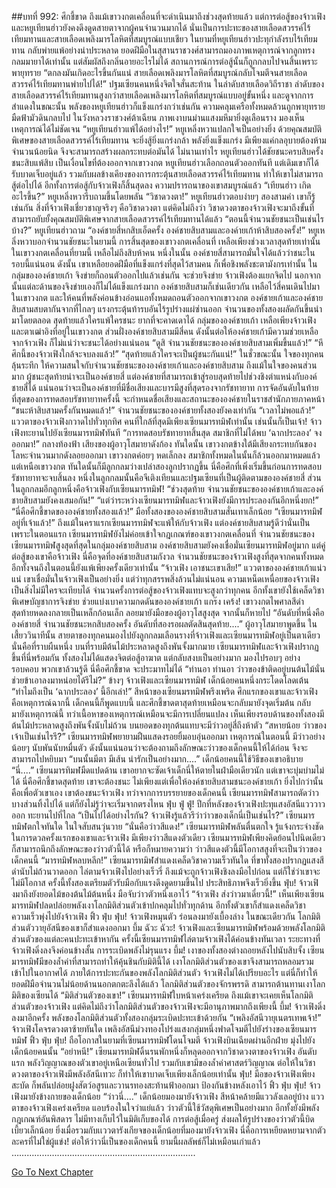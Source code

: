 ##บทที่ 992: ศึกชี้ขาด
ถึงแม้เขาวงกตเคลื่อนที่จะดำเนินมาถึงช่วงสุดท้ายแล้ว
แต่การต่อสู้ของจ้าวเฟิงและหยูเทียนฮ่าวยังคงดึงดูดสายตาจากผู้คนจำนวนมากได้
นั่นเป็นการปะทะของสายเลือดสวรรค์ไร้เทียมทานและสายเลือดเพลิงมารโลหิตที่สมบูรณ์แบบเชียว
ในยามที่หยูเทียนฮ่าวปะทุกำลังรบไร้เทียมทาน กลับพ่ายแพ้อย่างน่าประหลาด
ยอดฝีมือในสุสานราชวงศ์สามารถมองภาพเหตุการณ์จากลูกทรงกลมมายาได้เท่านั้น แต่สัมผัสถึงกลิ่นอายอะไรไม่ได้
สถานการณ์การต่อสู้นั้นก็ถูกกลบไปจนสิ้นเพราะพายุทราย
“ตกลงมันเกิดอะไรขึ้นกันแน่ สายเลือดเพลิงมารโลหิตที่สมบูรณ์กลับโจมตีจนสายเลือดสวรรค์ไร้เทียมทานพ่ายไปได้!”
ปฐมเซียนคนหนึ่งจิตใจสั่นสะท้าน
ในลำดับสายเลือดวิถีราชา ลำดับของสายเลือดสวรรค์ไร้เทียมทานสูงกว่าสายเลือดเพลิงมารโลหิตที่สมบูรณ์แบบอยู่ขั้นหนึ่ง
และดูจากการสำแดงในขณะนั้น พลังของหยูเทียนฮ่าวก็แข็งแกร่งกว่าเช่นกัน
ความคลุมเครือทั้งหมดล้วนถูกพายุทรายมืดฟ้ามัวดินกลบไป
ในวังหลวงราชวงศ์ต้าเฉียน ภาพเงาบนม่านแสงมหึมายิ่งดูเลือนราง มองเห็นเหตุการณ์ได้ไม่ชัดเจน
“หยูเทียนฮ่าวแพ้ได้อย่างไร!”
หยูเหลิ่งหวาแปลกใจเป็นอย่างยิ่ง
ด้วยคุณสมบัติพิเศษของสายเลือดสวรรค์ไร้เทียมทาน จะยิ่งสู้ยิ่งแกร่งกล้า พลังยิ่งแข็งแกร่ง
มีเพียงแค่กลอุบายต้องห้ามจำนวนน้อยนิด จึงจะสามารถสร้างผลกระทบต่อมันได้
ไม่นานเท่าไร หยูเทียนฮ่าวได้ชัยชนะครบสิบครั้ง ชนะสิบแพ้สิบ เป็นเงื่อนไขที่ต้องออกจากเขาวงกต
หยูเทียนฮ่าวเลือกถอนตัวออกทันที
แต่เดิมเขาก็ได้รับบาดเจ็บอยู่แล้ว รวมกับผลข้างเคียงของการกระตุ้นสายเลือดสวรรค์ไร้เทียมทาน ทำให้เขาไม่สามารถสู้ต่อไปได้
อีกทั้งการต่อสู้กับจ้าวเฟิงก็สิ้นสุดลง ความปรารถนาของเขาสมบูรณ์แล้ว
“เทียนฮ่าว เกิดอะไรขึ้น?”
หยูเหลิ่งหวารีบถามขึ้นโดยพลัน
“วิชาดวงตา!”
หยูเทียนฮ่าวตอบง่ายๆ สองสามคำ
เขาก็รู้เช่นกัน สิ่งที่จ้าวเฟิงเชี่ยวชาญจริงๆ คือวิชาดวงตา
แต่คิดไม่ถึงว่า วิชาดวงตาของจ้าวเฟิงจะมาถึงขั้นที่สามารถยับยั้งคุณสมบัติพิเศษจากสายเลือดสวรรค์ไร้เทียมทานได้แล้ว
“ตอนนี้จำนวนชัยชนะเป็นเช่นไรบ้าง?”
หยูเทียนฮ่าวถาม
“องค์ชายสี่หกสิบเอ็ดครั้ง องค์ชายสิบสามและองค์ายเก้าห้าสิบสองครั้ง!”
หยูเหลิ่งหวาบอกจำนวนชัยชนะในยามนี้
การสิ้นสุดของเขาวงกตเคลื่อนที่ เหลือเพียงช่วงเวลาสุดท้ายเท่านั้น
ในเขาวงกตเคลื่อนที่ยามนี้ เหลือไม่ถึงสิบห้าคน
หนึ่งในนั้น องค์ชายสี่สามารถมั่นใจได้แล้วว่าชนะในรอบนี้แน่นอน
ดังนั้น เขาเหลือยอดฝีมือที่แข็งแกร่งที่สุดไว้สามคน ก็เพื่อชิงพลังชะตามังกรเท่านั้น
ในกลุ่มขององค์ชายเก้า จิงข่ายก็ถอนตัวออกไปแล้วเช่นกัน
จะช่วยจิงข่าย จ้าวเฟิงต้องแยกจิตไป นอกจากนั้นแต่ละด้านของจิงข่ายเองก็ไม่ได้แข็งแกร่งมาก
องค์ชายสิบสามก็เช่นเดียวกัน เหลือไว้สี่คนเดินไปมาในเขาวงกต และให้คนที่พลังค่อนข้างอ่อนแอทั้งหมดถอนตัวออกจากเขาวงกต
องค์ชายเก้าและองค์ชายสิบสามสบตากันจากที่ไกลๆ แรงกระตุ้นท้ารบอันไร้รูปร่างแผ่ซ่านออก
จำนวนของทั้งสองผลัดกันขึ้นนำมาโดยตลอด
สุดท้ายแล้วใครแพ้ใครชนะ ยากที่จะคาดเดาได้
กลุ่มขององค์ชายเก้า เหลือเพียงจ้าวเฟิงและตาเฒ่าอิงที่อยู่ในเขาวงกต ส่วนฝั่งองค์ชายสิบสามมีสี่คน
ดังนั้นต่อให้องค์ชายเก้ามีความช่วยเหลือจากจ้าวเฟิง ก็ไม่แน่ว่าจะชนะได้อย่างแน่นอน
“ดูสิ จำนวนชัยชนะขององค์ชายสิบสามเพิ่มขึ้นแล้ว!”
“หึ ศึกนี้ของจ้าวเฟิงใกล้จะจบลงแล้ว!”
“สุดท้ายแล้วใครจะเป็นผู้ชนะกันแน่!”
ในชั่วขณะนั้น ใจของทุกคนลุ้นระทึก ให้ความสนใจกับจำนวนชัยชนะขององค์ชายเก้าและองค์ชายสิบสาม
ถึงแม้ในใจของคนส่วนมาก ผู้ชนะสุดท้ายน่าจะเป็นองค์ชายสี่
แต่องค์ชายที่สามารถเข้าสู่รอบสุดท้ายไปช่วงชิงตำแหน่งกับองค์ชายสี่ได้ แน่นอนว่าจะเป็นองค์ชายที่มีชื่อเสียงและบารมีสูงที่สุดรองจากรัชทายาท
การจัดอันดับในท้ายที่สุดของการทดสอบรัชทายาทครั้งนี้ จะกำหนดชื่อเสียงและสถานะขององค์ชายในราชสำนักภายภาคหน้า
“ชนะห้าสิบสามครั้งกันหมดแล้ว!”
จำนวนชัยชนะขององค์ชายทั้งสองยังคงเท่ากัน
“เวลาไม่พอแล้ว!”
แววตาของจ้าวเฟิงกวาดไปทั่วทุกทิศ คนที่ใกล้ที่สุดมีเพียงเซียนมารทมิฬเท่านั้น
เช่นนั้นก็เป็นเจ้า!
จ้าวเฟิงทะยานไปยังเซียนมารทมิฬทันที
“การทดสอบรัชทายาทสิ้นสุด สมาชิกที่ไม่ได้พบ ‘ฉากประลอง’ จงออกมา!”
กลางท้องฟ้า เสียงของผู้อาวุโสมายาดังก้อง
ทันใดนั้น เขาวงกตข้างใต้มีเสียงกระทบกันของโลหะจำนวนมากดังลอยออกมา เขาวงกตค่อยๆ หดเล็กลง
สมาชิกทั้งหมดในนั้นก็ล้วนออกมาหมดแล้ว
แต่เหนือเขาวงกต ทันใดนั้นก็มีลูกกลมว่างเปล่าสองลูกปรากฏขึ้น
นี่คือศึกที่เพิ่งเริ่มขึ้นก่อนการทดสอบรัชทายาทจะจบสิ้นลง
หนึ่งในลูกกลมนั้นคือจีเติงเทียนและปฐมเซียนที่เป็นผู้ติดตามขององค์ชายสี่
ส่วนในลูกกลมอีกลูกหนึ่งคือจ้าวเฟิงกับเซียนมารทมิฬ!
“ช่วงสุดท้าย จำนวนชัยชนะขององค์ชายเก้าและองค์ชายสิบสามยังคงเสมอกัน!”
“แต่ว่าระหว่างเซียนมารทมิฬและจ้าวเฟิงยังมีการประลองกันอีกหนึ่งยก!”
“นี่คือศึกชี้ขาดขององค์ชายทั้งสองแล้ว!”
มือทั้งสองขององค์ชายสิบสามสั่นเทาเล็กน้อย “เซียนมารทมิฬ อยู่ที่เจ้าแล้ว!”
ถึงแม้ในคราแรกเซียนมารทมิฬจะแพ้ให้กับจ้าวเฟิง แต่องค์ชายสิบสามรู้ดีว่านั่นเป็นเพราะในตอนแรก เซียนมารทมิฬยังไม่ค่อยเข้าใจกฎเกณฑ์ของเขาวงกตเคลื่อนที่
จำนวนชัยชนะของเซียนมารทมิฬสูงสุดที่สุดในกลุ่มองค์ชายสิบสาม องค์ชายสิบสามยังคงเชื่อมั่นเซียนมารทมิฬอยู่มาก
แต่คู่ต่อสู้ของเขาคือจ้าวเฟิง นี่คือจุดที่องค์ชายสิบสามกังวล
จำนวนชัยชนะของจ้าวเฟิงสูงที่สุดจากคนทั้งหมด อีกทั้งจนถึงในตอนนี้ยังแพ้เพียงครั้งเดียวเท่านั้น
“จ้าวเฟิง เอาชนะเขาเสีย!”
แววตาขององค์ชายเก้าแน่วแน่ เขาเชื่อมั่นในจ้าวเฟิงเป็นอย่างยิ่ง
แต่ว่าทุกสรรพสิ่งล้วนไม่แน่นอน ความเหน็ดเหนื่อยของจ้าวเฟิง เป็นสิ่งไม่มีใครจะเทียบได้
จำนวนครั้งการต่อสู้ของจ้าวเฟิงแทบจะสูงกว่าทุกคน อีกทั้งเขายังใช้เคล็ดวิชาพิเศษบัญชาการจิงข่าย ช่วยแบ่งเบาความกดดันขององค์ชายเก้า
แกร๊ง เคร้ง!
เขาวงกตไพศาลสีดำ สุดท้ายหดลงกลายเป็นเหล็กก้อนเล็ก ลอยมายังมือของผู้อาวุโสสูงสุด จากนั้นก็หายไป
“อันดับที่หนึ่งคือองค์ชายสี่ จำนวนชัยชนะหกสิบสองครั้ง อันดับที่สองรอผลตัดสินสุดท้าย....”
ผู้อาวุโสมายาพูดขึ้น
ในเสี้ยววินาทีนั้น สายตาของทุกคนมองไปยังลูกกลมเลือนรางที่จ้าวเฟิงและเซียนมารทมิฬอยู่เป็นตาเดียว
นั่นคือที่ราบผืนหนึ่ง บนที่ราบมีต้นไม้ประหลาดสูงถึงพันจั้งมากมาย
เซียนมารทมิฬและจ้าวเฟิงปรากฏขึ้นที่นี่พร้อมกัน
ทั้งสองไม่ได้แสดงจิตต่อสู้อาฆาต แต่กลับสงบเป็นอย่างมาก มองไปรอบๆ อย่างรอบคอบ
พวกเขาล้วนรู้ดี นี่คือศึกชี้ขาด จะประมาทไม่ได้
“ท่านอา ท่านอา ว่าวของข้าติดอยู่บนต้นไม้นั่น ช่วยข้าเอาลงมาหน่อยได้รึไม่?”
ข้างๆ จ้าวเฟิงและเซียนมารทมิฬ เด็กน้อยคนหนึ่งกระโดดโลดเต้น
“ทำไมถึงเป็น ‘ฉากประลอง’ นี้อีกเล่า!”
สีหน้าของเซียนมรทมิฬพรึงเพริด
ศึกแรกของเขาและจ้าวเฟิงคือเหตุการณ์ฉากนี้ เด็กคนนี้ก็พูดแบบนี้
และศึกชี้ขาดตาสุดท้ายเหมือนจะกลับมายังจุดเริ่มต้น กลับมายังเหตุการณ์นี้
ทว่าเนื้อหาของเหตุการณ์เหมือนจะมีการเปลี่ยนแปลง
เห็นเพียงรอบด้านของทั้งสองมีต้นไม้ประหลาดสูงถึงพันจั้งนับไม่ถ้วน
บนยอดของทุกต้นแทบจะมีว่าวอยู่สี่ถึงห้าตัว
“สหายน้อย ว่าวของเจ้าเป็นเช่นไรรึ?”
เซียนมารทมิฬพยายามฝืนแสดงรอยยิ้มอบอุ่นออกมา
เหตุการณ์ในตอนนี้ มีว่าวอย่างน้อยๆ นับพันนับหมื่นตัว
ดังนั้นแน่นอนว่าจะต้องถามถึงลักษณะว่าวของเด็กคนนี้ให้ได้ก่อน จึงจะสามารถไปหยิบมา
“บนนั้นมีตา มีเส้น น่ารักเป็นอย่างมาก....”
เด็กน้อยคนนี้ใช้วิธีของเขาอธิบาย
“นี่....”
เซียนมารทิมฬมืดแปดด้าน เขาอยากจะซัดเจ้าเด็กนี่ให้ตายในฝ่ามือเดียวนัก
แต่เขาจะบุ่มบ่ามไม่ได้ นี่คือศึกชี้ขาดสุดท้าย เขาจะต้องชนะ
ไม่เพียงแต่เพื่อให้องค์ชายสิบสามชนะองค์ชายเก้า ยิ่งไปกว่านั้นคือเพื่อตัวเขาเอง เขาต้องชนะจ้าวเฟิง
ทว่าจากการบรรยายของเด็กคนนี้ เซียนมารทมิฬสามารถตัดว่าวบางส่วนทิ้งไปได้ แต่ก็ยังไม่รู้ว่าจะเริ่มจากตรงไหน
ฟุ่บ ฟู่ ฟู่!
ปีกที่หลังของจ้าวเฟิงปะทุแสงอัสนีแวววาวออก ทะยานไปที่ไกล
“เป็นไปได้อย่างไรกัน? จ้าวเฟิงรู้แล้วรึว่าว่าวของเด็กนี่เป็นเช่นไร?”
เซียนมารทมิฬตกใจทันใด ในใจสับสนวุ่นวาย
“นั่นคือว่าวสีแดง!”
เซียนมารทมิฬพลันตื่นตกใจ รู้แจ้งกระจ่างชัด
ในการดวลครั้งแรกของเขาและจ้าวเฟิง มีเพียงว่าวสีแดงตัวเดียว
เซียนมารทมิฬเพียงคิดย้อนไปนิดเดียว ก็สามารถนึกถึงลักษณะของว่าวตัวนี้ได้
หรือก็หมายความว่า ว่าวสีแดงตัวนี้มีโอกาสสูงที่จะเป็นว่าวของเด็กคนนี้
“มารทมิฬหลบหลีก!”
เซียนมารทมิฬสำแดงเคล็ดวิชาความเร็วทันใด ที่ขาทั้งสองปรากฏแสงสีดำนับไม่ถ้วนวาดออก ไล่ตามจ้าวเฟิงไปอย่างเร็วรี่
ถึงแม้จะถูกจ้าวเฟิงชิงลงมือไปก่อน แต่ก็ใช่ว่าเขาจะไม่มีโอกาส
ครั้งนี้ทั้งสองเตรียมตัวรับมือกับแรงดึงดูดยามขึ้นไป ประสิทธิภาพจึงเร็วยิ่งขึ้น
ฟุ่บ!
จ้าวเฟิงมาถึงยังยอดไม้ของต้นไม้ต้นหนึ่ง มือจับว่าวตัวหนึ่งเอาไว้
“จ้าวเฟิง ส่งว่าวมาเดี๋ยวนี้!”
เห็นเพียงเซียนมารทมิฬปลดปล่อยพลังเงาโลกมิติส่วนตัวเข้าปกคลุมไปทั่วทุกด้าน อีกทั้งตัวเขาก็สำแดงเคล็ดวิชาความเร็วพุ่งไปยังจ้าวเฟิง
ฟิ้ว ฟุ่บ ฟุ่บ!
จ้าวเฟิงหมุนตัว ร่อนลงมายังเบื้องล่าง
ในขณะเดียวกัน โลกมิติส่วนตัววายุอัสนีของเขาก็สำแดงออกมา
บึ้ม ฉัวะ ฉัวะ!
จ้าวเฟิงและเซียนมารทมิฬพร้อมด้วยพลังโลกมิติส่วนตัวของแต่ละคนปะทะเข้าหากัน
ครั้งนี้เซียนมารทมิฬไล่ตามจ้าวเฟิงได้ค่อนข้างทันเวลา ระยะทางที่จ้าวเฟิงดิ่งลงจึงค่อนข้างสั้น การระเบิดพลังไม่รุนแรง
บึ้ม!
เงาของทั้งสองต่างถอยหลังไปนับสิบจั้ง
เซียนมารทมิฬมีของล้ำค่าที่สามารถทำให้คุ้นชินกับมิตินี้ได้ เงาโลกมิติส่วนตัวของเขาจึงสามารถหลอมรวมเข้าไปในอากาศได้
ภายใต้การปะทะกันของพลังโลกมิติส่วนตัว จ้าวเฟิงไม่ได้เปรียบอะไร
แต่นี่ก็ทำให้ยอดฝีมือจำนวนไม่น้อยด้านนอกตกตะลึงได้แล้ว
โลกมิติส่วนตัวของจักรพรรดิ สามารถต้านทานเงาโลกมิติของเซียนได้
“มิติส่วนตัวของเขา!”
เซียนมารทมิฬใบหน้าเคร่งเครียด ถึงแม้เขาจะเคยเห็นโลกมิติส่วนตัวของจ้าวเฟิง
แต่คิดไม่ถึงว่าโลกมิติส่วนตัวของจ้าวเฟิงจะมีอานุภาพมากถึงเพียงนี้
บึ้ม!
จ้าวเฟิงดิ่งลงมาอีกครั้ง พลังของโลกมิติส่วนตัวทั้งสองกลุ่มระเบิดปะทะเข้าด้วยกัน
“เพลิงอัสนีวายุเนตรเทพเจ้า!”
จ้าวเฟิงโคจรดวงตาซ้ายทันใด เพลิงอัสนีม่วงทองโปร่งแสงกลุ่มหนึ่งฟาดโจมตีไปยังร่างของเซียนมารทมิฬ
ฟิ้ว ฟุ่บ ฟุ่บ!
ถือโอกาสในยามที่เซียนมารทมิฬโดนโจมตี จ้าวเฟิงบินเฉียดผ่านอีกฝ่าย มุ่งไปยังเด็กน้อยคนนั้น
“อย่าหนี!”
เซียนมารทมิฬดิ้นรนพักหนึ่งก็หลุดออกจากวิชาดวงตาของจ้าวเฟิง
อันดับแรก พลังวิญญาณของตัวเขาอยู่เหนือเซียนทั่วไป รวมกับเขามีของล้ำค่าศาสตร์วิญญาณ
ต่อให้ในวิชาดวงตาของจ้าวเฟิงมีพลังอัสนีเทวะ ก็ทำให้เขาบาดเจ็บเพียงเล็กน้อยเท่านั้น
ฟุ่บ!
มือของจ้าวเฟิงเพียงสะบัด ก็พลันปล่อยฝูงสัตว์อสูรและวานรทองสะท้านฟ้าออกมา ป้องกันข้างหลังเอาไว้
ฟิ้ว ฟุ่บ ฟุ่บ!
จ้าวเฟิงมายังข้างกายของเด็กน้อย
“ว่าวนี่....”
เด็กน้อยมองมายังจ้าวเฟิง สีหน้าคล้ายมีแววลังเลอยู่บ้าง
แววตาของจ้าวเฟิงเคร่งเครียด แอบร้องในใจว่าแย่แล้ว
ว่าวตัวนี้ใช้วัสดุพิเศษเป็นอย่างมาก อีกทั้งยังมีพลังกฎเกณฑ์อันพิสดาร ไม่มีทางเก็บไว้ในมิติเก็บของได้
การต่อสู้เมื่อครู่ ส่งผลให้รูปร่างของว่าวตัวนี้บิดเบี้ยวเล็กน้อย
ยิ่งเมื่อรวมกับเเววตารังเกียจของเด็กน้อยที่มองมายังจ้าวเฟิง นี่คือการเหยียดหยามจากตัวละครที่ไม่ใช่ผู้แข่ง!
ต่อให้ว่าวนี่เป็นของเด็กคนนี้ ยามนี้ผลลัพธ์ก็ไม่เหมือนเก่าแล้ว
……………………………………………………………….


[Go To Next Chapter]( ./230.md)
